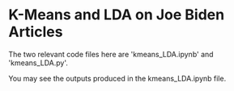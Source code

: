 # K-Means and LDA on Joe Biden Articles

The two relevant code files here are 'kmeans_LDA.ipynb' and 'kmeans_LDA.py'.

You may see the outputs produced in the kmeans_LDA.ipynb file.
